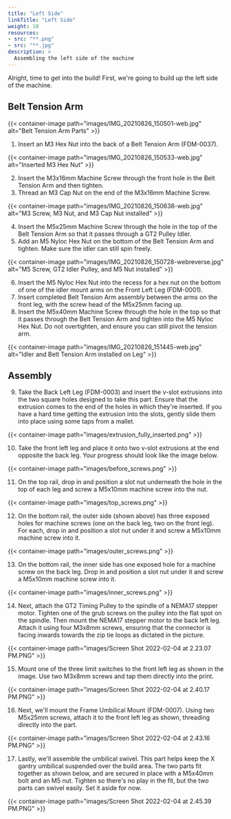 ```yaml
---
title: "Left Side"
linkTitle: "Left Side"
weight: 10
resources:
- src: "**.png"
- src: "**.jpg"
description: >
  Assembling the left side of the machine
---
```


Alright, time to get into the build! First, we're going to build up the left side of the machine.

## Belt Tension Arm

{{< container-image path="images/IMG_20210826_150501-web.jpg" alt="Belt Tension Arm Parts" >}}

1. Insert an M3 Hex Nut into the back of a Belt Tension Arm (FDM-0037).

{{< container-image path="images/IMG_20210826_150533-web.jpg" alt="Inserted M3 Hex Nut" >}}

2. Insert the M3x16mm Machine Screw through the front hole in the Belt Tension Arm and then tighten.
3. Thread an M3 Cap Nut on the end of the M3x16mm Machine Screw.

{{< container-image path="images/IMG_20210826_150638-web.jpg" alt="M3 Screw, M3 Nut, and M3 Cap Nut installed" >}}

4. Insert the M5x25mm Machine Screw through the hole in the top of the Belt Tension Arm so that it passes through a GT2 Pulley Idler.
5. Add an M5 Nyloc Hex Nut on the bottom of the Belt Tension Arm and tighten. Make sure the idler can still spin freely.

{{< container-image path="images/IMG_20210826_150728-webreverse.jpg" alt="M5 Screw, GT2 Idler Pulley, and M5 Nut installed" >}}

6. Insert the M5 Nyloc Hex Nut into the recess for a hex nut on the bottom of one of the idler mount arms on the Front Left Leg (FDM-0001).
7. Insert completed Belt Tension Arm assembly between the arms on the front leg, with the screw head of the M5x25mm facing up.
8. Insert the M5x40mm Machine Screw through the hole in the top so that it passes through the Belt Tension Arm and tighten into the M5 Nyloc Hex Nut. Do not overtighten, and ensure you can still pivot the tension arm.

{{< container-image path="images/IMG_20210826_151445-web.jpg" alt="Idler and Belt Tension Arm installed on Leg" >}}

## Assembly

9. Take the Back Left Leg (FDM-0003) and insert the v-slot extrusions into the two square holes designed to take this part. Ensure that the extrusion comes to the end of the holes in which they're inserted. If you have a hard time getting the extrusion into the slots, gently slide them into place using some taps from a mallet.

{{< container-image path="images/extrusion_fully_inserted.png" >}}


10. Take the front left leg and place it onto two v-slot extrusions at the end opposite the back leg. Your progress should look like the image below.

{{< container-image path="images/before_screws.png" >}}

11. On the top rail, drop in and position a slot nut underneath the hole in the top of each leg and screw a M5x10mm machine screw into the nut.

{{< container-image path="images/top_screws.png" >}}

12. On the bottom rail, the outer side (shown above) has three exposed holes for machine screws (one on the back leg, two on the front leg). For each, drop in and position a slot nut under it and screw a M5x10mm machine screw into it.

{{< container-image path="images/outer_screws.png" >}}

13. On the bottom rail, the inner side has one exposed hole for a machine screw on the back leg. Drop in and position a slot nut under it and screw a M5x10mm machine screw into it.

{{< container-image path="images/inner_screws.png" >}}

14. Next, attach the GT2 Timing Pulley to the spindle of a NEMA17 stepper motor. Tighten one of the grub screws on the pulley into the flat spot on the spindle. Then mount the NEMA17 stepper motor to the back left leg. Attach it using four M3x8mm screws, ensuring that the connector is facing inwards towards the zip tie loops as dictated in the picture. 

{{< container-image path="images/Screen Shot 2022-02-04 at 2.23.07 PM.PNG" >}}

15. Mount one of the three limit switches to the front left leg as shown in the image. Use two M3x8mm screws and tap them directly into the print.

{{< container-image path="images/Screen Shot 2022-02-04 at 2.40.17 PM.PNG" >}}

16. Next, we'll mount the Frame Umbilical Mount (FDM-0007). Using two M5x25mm screws, attach it to the front left leg as shown, threading directly into the part. 

{{< container-image path="images/Screen Shot 2022-02-04 at 2.43.16 PM.PNG" >}}

17. Lastly, we'll assemble the umbilical swivel. This part helps keep the X gantry umbilical suspended over the build area. The two parts fit together as shown below, and are secured in place with a M5x40mm bolt and an M5 nut. Tighten so there's no play in the fit, but the two parts can swivel easily. Set it aside for now.

{{< container-image path="images/Screen Shot 2022-02-04 at 2.45.39 PM.PNG" >}}

